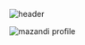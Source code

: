 ![header](https://capsule-render.vercel.app/api?type=Waving&color=auto&height=230&text=Hello!&fontSize=90)



![mazandi profile](http://mazandi.herokuapp.com/api?handle={handle}&theme=warm)
